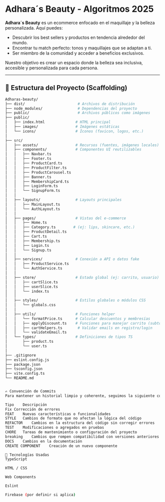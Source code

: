 # Adhara´s Beauty - Algoritmos 2025

**Adhara´s Beauty** es un ecommerce enfocado en el maquillaje y la belleza personalizada. Aquí puedes:

- Descubrir los best sellers y productos en tendencia alrededor del mundo.
- Encontrar tu match perfecto: tonos y maquillajes que se adaptan a ti.
- Ser miembro de la comunidad y acceder a beneficios exclusivos.

Nuestro objetivo es crear un espacio donde la belleza sea inclusiva, accesible y personalizada para cada persona.

---

## 🧠 Estructura del Proyecto (Scaffolding)

```bash
Adharas-beauty/
├── dist/                        # Archivos de distribución
├── node_modules/                # Dependencias del proyecto
├── public/                      # Archivos públicos como imágenes
├── public/                     
│   ├── index.html              # HTML principal
│   ├── images/                 # Imágenes estáticas
│   └── icons/                  # Íconos (favicon, logos, etc.)
│
├── src/
│   ├── assets/                 # Recursos (fuentes, imágenes locales)
│   ├── components/             # Componentes UI reutilizables
│   │   ├── Navbar.ts
│   │   ├── Footer.ts
│   │   ├── ProductCard.ts
│   │   ├── ProductFilter.ts
│   │   ├── ProductCarousel.ts
│   │   ├── Banner.ts
│   │   ├── MembershipCard.ts
│   │   ├── LoginForm.ts
│   │   └── SignupForm.ts
│   │
│   ├── layouts/                # Layouts principales
│   │   ├── MainLayout.ts
│   │   └── AuthLayout.ts
│   │
│   ├── pages/                  # Vistas del e-commerce
│   │   ├── Home.ts
│   │   ├── Category.ts        # (ej: lips, skincare, etc.)
│   │   ├── ProductDetail.ts
│   │   ├── Cart.ts
│   │   ├── Membership.ts
│   │   ├── Login.ts
│   │   └── Signup.ts
│   │
│   ├── services/               # Conexión a API o datos fake
│   │   ├── ProductService.ts
│   │   └── AuthService.ts
│   │
│   ├── store/                  # Estado global (ej: carrito, usuario)
│   │   ├── cartSlice.ts
│   │   ├── userSlice.ts
│   │   └── index.ts
│   │
│   ├── styles/                 # Estilos globales o módulos CSS
│   │   └── globals.css
│   │
│   ├── utils/                  # Funciones helper
│   │   └── formatPrice.ts      # Calcular descuentos y membresías
│   │   ├── applyDiscount.ts    # Funciones para manejar carrito (subtotal, total, etc.)
│   │   ├── cartHelpers.ts       # Validar emails en registro/login   
│   │   └── validateEmail.ts       
│   └── types/                  # Definiciones de tipos TS
│       ├── product.ts
│       └── user.ts
│
├── .gitignore
├── eslint.config.js
├── package.json
├── tsconfig.json
├── vite.config.ts
└── README.md


✍️ Convención de Commits
Para mantener un historial limpio y coherente, seguimos la siguiente convención de nombres de commits:

Tipo	Descripción
Fix	Corrección de errores
FEAT	Nuevas características o funcionalidades
STYLE	Cambios de formato que no afectan la lógica del código
REFACTOR	Cambios en la estructura del código sin corregir errores
TEST	Modificaciones o agregados en pruebas
CHORE	Tareas de mantenimiento o configuración del proyecto
breaking	Cambios que rompen compatibilidad con versiones anteriores
DOCS	Cambios en la documentación
CREATE COMPONENT	Creación de un nuevo componente

🚀 Tecnologías Usadas
TypeScript

HTML / CSS

Web Components

Eslint

Firebase (por definir si aplica)
